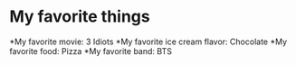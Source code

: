 <h1>My favorite things</h1>

   *My favorite movie: 3 Idiots
   *My favorite ice cream flavor: Chocolate
   *My favorite food: Pizza
   *My favorite band: BTS
  
